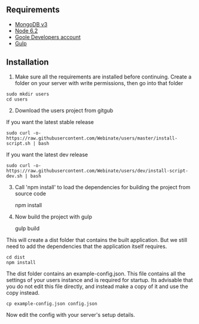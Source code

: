 ## Requirements
* [MongoDB v3](https://www.mongodb.com/)
* [Node 6.2](https://nodejs.org/en/)
* [Goole Developers account](https://console.developers.google.com)
* [Gulp](https://github.com/gulpjs/gulp/blob/master/docs/getting-started.md)

## Installation

1) Make sure all the requirements are installed before continuing. Create a folder on your server with write permissions, then go into that folder

```
sudo mkdir users
cd users
```
2) Download the users project from gitgub

If you want the latest stable release
```
sudo curl -o- https://raw.githubusercontent.com/Webinate/users/master/install-script.sh | bash
```
If you want the latest dev release
```
sudo curl -o- https://raw.githubusercontent.com/Webinate/users/dev/install-script-dev.sh | bash
```

3) Call 'npm install' to load the dependencies for building the project from source code

	npm install

4) Now build the project with gulp

    gulp build

This will create a dist folder that contains the built application. But we still need to add the dependencies that
the application itself requires.

    cd dist
	npm install

The dist folder contains an example-config.json. This file contains all the settings of your users instance and is required for startup.
Its advisable that you do not edit this file directly, and instead make a copy of it and use the copy instead.

    cp example-config.json config.json

Now edit the config with your server's setup details.